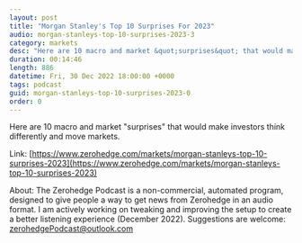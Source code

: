 ```yaml
---
layout: post
title: "Morgan Stanley's Top 10 Surprises For 2023"
audio: morgan-stanleys-top-10-surprises-2023-3
category: markets
desc: "Here are 10 macro and market &quot;surprises&quot; that would make investors think differently and move markets."
duration: 00:14:46
length: 886
datetime: Fri, 30 Dec 2022 18:00:00 +0000
tags: podcast
guid: morgan-stanleys-top-10-surprises-2023-0
order: 0
---
```

Here are 10 macro and market &quot;surprises&quot; that would make investors think differently and move markets.

Link: [https://www.zerohedge.com/markets/morgan-stanleys-top-10-surprises-2023](https://www.zerohedge.com/markets/morgan-stanleys-top-10-surprises-2023)

About: The Zerohedge Podcast is a non-commercial, automated program, designed to give people a way to get news from Zerohedge in an audio format.  I am actively working on tweaking and improving the setup to create a better listening experience (December 2022).  Suggestions are welcome: [zerohedgePodcast@outlook.com](mailto:zerohedgePodcast@outlook.com)